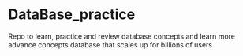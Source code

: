 # DataBase_practice
Repo to learn, practice and review database concepts and learn more advance concepts database that scales up for billions of users
